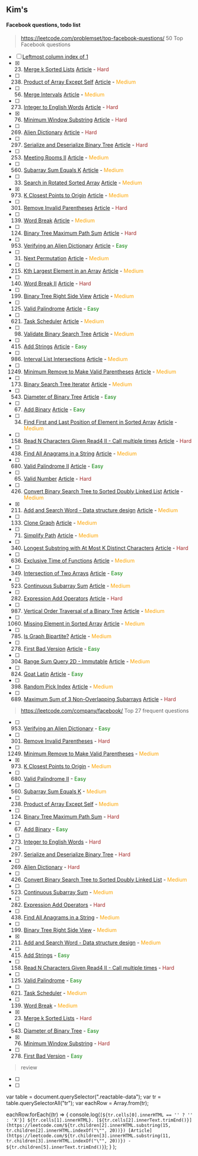 ## Kim's

#### Facebook questions, todo list

> https://leetcode.com/problemset/top-facebook-questions/ 50 Top Facebook questions

- [ ] [Leftmost column index of 1](https://leetcode.com/discuss/interview-question/341247/Facebook-or-Leftmost-column-index-of-1)
- [x] 23. [Merge k Sorted Lists](https://leetcode.com/problems/merge-k-sorted-lists) [Article](https://leetcode.com/articles/merge-k-sorted-list) - <span style="color:brown">Hard</span>
- [ ] 238. [Product of Array Except Self](https://leetcode.com/problems/product-of-array-except-self) [Article](https://leetcode.com/articles/product-of-array-except-self) - <span style="color:orange">Medium</span>
- [ ] 56. [Merge Intervals](https://leetcode.com/problems/merge-intervals) [Article](https://leetcode.com/articles/merge-intervals) - <span style="color:orange">Medium</span>
- [ ] 273. [Integer to English Words](https://leetcode.com/problems/integer-to-english-words) [Article](https://leetcode.com/articles/integer-to-english-words) - <span style="color:brown">Hard</span>
- [x] 76. [Minimum Window Substring](https://leetcode.com/problems/minimum-window-substring) [Article](https://leetcode.com/articles/minimum-window-substring) - <span style="color:brown">Hard</span>
- [ ] 269. [Alien Dictionary](https://leetcode.com/problems/alien-dictionary) [Article](https://leetcode.com/) - <span style="color:brown">Hard</span>
- [ ] 297. [Serialize and Deserialize Binary Tree](https://leetcode.com/problems/serialize-and-deserialize-binary-tree) [Article](https://leetcode.com/articles/serialize-and-deserialize-binary-tree) - <span style="color:brown">Hard</span>
- [ ] 253. [Meeting Rooms II](https://leetcode.com/problems/meeting-rooms-ii) [Article](https://leetcode.com/articles/meeting-rooms-ii) - <span style="color:orange">Medium</span>
- [ ] 560. [Subarray Sum Equals K](https://leetcode.com/problems/subarray-sum-equals-k) [Article](https://leetcode.com/articles/subarray-sum-equals-k) - <span style="color:orange">Medium</span>
- [ ] 33. [Search in Rotated Sorted Array](https://leetcode.com/problems/search-in-rotated-sorted-array) [Article](https://leetcode.com/articles/search-in-rotated-sorted-array) - <span style="color:orange">Medium</span>
- [x] 973. [K Closest Points to Origin](https://leetcode.com/problems/k-closest-points-to-origin) [Article](https://leetcode.com/articles/k-closest-points-to-origin) - <span style="color:orange">Medium</span>
- [ ] 301. [Remove Invalid Parentheses](https://leetcode.com/problems/remove-invalid-parentheses) [Article](https://leetcode.com/articles/remove-invalid-parentheses) - <span style="color:brown">Hard</span>
- [ ] 139. [Word Break](https://leetcode.com/problems/word-break) [Article](https://leetcode.com/articles/word-break) - <span style="color:orange">Medium</span>
- [ ] 124. [Binary Tree Maximum Path Sum](https://leetcode.com/problems/binary-tree-maximum-path-sum) [Article](https://leetcode.com/articles/binary-tree-maximum-path-sum) - <span style="color:brown">Hard</span>
- [ ] 953. [Verifying an Alien Dictionary](https://leetcode.com/problems/verifying-an-alien-dictionary) [Article](https://leetcode.com/articles/verifying-an-alien-dictionary) - <span style="color:green">Easy</span>
- [ ] 31. [Next Permutation](https://leetcode.com/problems/next-permutation) [Article](https://leetcode.com/articles/next-permutation) - <span style="color:orange">Medium</span>
- [ ] 215. [Kth Largest Element in an Array](https://leetcode.com/problems/kth-largest-element-in-an-array) [Article](https://leetcode.com/articles/kth-largest-element-in-an-array) - <span style="color:orange">Medium</span>
- [ ] 140. [Word Break II](https://leetcode.com/problems/word-break-ii) [Article](https://leetcode.com/articles/word-break-ii) - <span style="color:brown">Hard</span>
- [ ] 199. [Binary Tree Right Side View](https://leetcode.com/problems/binary-tree-right-side-view) [Article](https://leetcode.com/articles/binary-tree-right-side-view) - <span style="color:orange">Medium</span>
- [ ] 125. [Valid Palindrome](https://leetcode.com/problems/valid-palindrome) [Article](https://leetcode.com/) - <span style="color:green">Easy</span>
- [ ] 621. [Task Scheduler](https://leetcode.com/problems/task-scheduler) [Article](https://leetcode.com/articles/task-scheduler) - <span style="color:orange">Medium</span>
- [ ] 98. [Validate Binary Search Tree](https://leetcode.com/problems/validate-binary-search-tree) [Article](https://leetcode.com/articles/validate-binary-search-tree) - <span style="color:orange">Medium</span>
- [ ] 415. [Add Strings](https://leetcode.com/problems/add-strings) [Article](https://leetcode.com/) - <span style="color:green">Easy</span>
- [ ] 986. [Interval List Intersections](https://leetcode.com/problems/interval-list-intersections) [Article](https://leetcode.com/articles/interval-list-intersections) - <span style="color:orange">Medium</span>
- [ ] 1249. [Minimum Remove to Make Valid Parentheses](https://leetcode.com/problems/minimum-remove-to-make-valid-parentheses) [Article](https://leetcode.com/articles/minimum-remove-to-make-valid-parentheses) - <span style="color:orange">Medium</span>
- [ ] 173. [Binary Search Tree Iterator](https://leetcode.com/problems/binary-search-tree-iterator) [Article](https://leetcode.com/articles/binary-search-tree-iterator) - <span style="color:orange">Medium</span>
- [ ] 543. [Diameter of Binary Tree](https://leetcode.com/problems/diameter-of-binary-tree) [Article](https://leetcode.com/articles/diameter-of-binary-tree) - <span style="color:green">Easy</span>
- [ ] 67. [Add Binary](https://leetcode.com/problems/add-binary) [Article](https://leetcode.com/articles/add-binary) - <span style="color:green">Easy</span>
- [ ] 34. [Find First and Last Position of Element in Sorted Array](https://leetcode.com/problems/find-first-and-last-position-of-element-in-sorted-array) [Article](https://leetcode.com/articles/find-first-and-last-position-element-sorted-array) - <span style="color:orange">Medium</span>
- [ ] 158. [Read N Characters Given Read4 II - Call multiple times](https://leetcode.com/problems/read-n-characters-given-read4-ii-call-multiple-times) [Article](https://leetcode.com/) - <span style="color:brown">Hard</span>
- [ ] 438. [Find All Anagrams in a String](https://leetcode.com/problems/find-all-anagrams-in-a-string) [Article](https://leetcode.com/articles/find-all-anagrams-in-a-string) - <span style="color:orange">Medium</span>
- [ ] 680. [Valid Palindrome II](https://leetcode.com/problems/valid-palindrome-ii) [Article](https://leetcode.com/articles/valid-palindrome-ii) - <span style="color:green">Easy</span>
- [ ] 65. [Valid Number](https://leetcode.com/problems/valid-number) [Article](https://leetcode.com/) - <span style="color:brown">Hard</span>
- [ ] 426. [Convert Binary Search Tree to Sorted Doubly Linked List](https://leetcode.com/problems/convert-binary-search-tree-to-sorted-doubly-linked-list) [Article](https://leetcode.com/articles/convert-binary-search-tree-to-sorted-doubly-linked) - <span style="color:orange">Medium</span>
- [x] 211. [Add and Search Word - Data structure design](https://leetcode.com/problems/add-and-search-word-data-structure-design) [Article](https://leetcode.com/) - <span style="color:orange">Medium</span>
- [ ] 133. [Clone Graph](https://leetcode.com/problems/clone-graph) [Article](https://leetcode.com/articles/clone-graph) - <span style="color:orange">Medium</span>
- [ ] 71. [Simplify Path](https://leetcode.com/problems/simplify-path) [Article](https://leetcode.com/articles/simplify-path) - <span style="color:orange">Medium</span>
- [ ] 340. [Longest Substring with At Most K Distinct Characters](https://leetcode.com/problems/longest-substring-with-at-most-k-distinct-characters) [Article](https://leetcode.com/articles/longest-substring-with-at-most-k-distinct-characte) - <span style="color:brown">Hard</span>
- [ ] 636. [Exclusive Time of Functions](https://leetcode.com/problems/exclusive-time-of-functions) [Article](https://leetcode.com/articles/exclusive-time-of-functions) - <span style="color:orange">Medium</span>
- [ ] 349. [Intersection of Two Arrays](https://leetcode.com/problems/intersection-of-two-arrays) [Article](https://leetcode.com/articles/intersection-of-two-arrays) - <span style="color:green">Easy</span>
- [ ] 523. [Continuous Subarray Sum](https://leetcode.com/problems/continuous-subarray-sum) [Article](https://leetcode.com/articles/continous-subarray-sum) - <span style="color:orange">Medium</span>
- [ ] 282. [Expression Add Operators](https://leetcode.com/problems/expression-add-operators) [Article](https://leetcode.com/articles/expression-add-operators) - <span style="color:brown">Hard</span>
- [ ] 987. [Vertical Order Traversal of a Binary Tree](https://leetcode.com/problems/vertical-order-traversal-of-a-binary-tree) [Article](https://leetcode.com/articles/vertical-order-traversal-of-a-binary-tree) - <span style="color:orange">Medium</span>
- [ ] 1060. [Missing Element in Sorted Array](https://leetcode.com/problems/missing-element-in-sorted-array) [Article](https://leetcode.com/articles/missing-element-in-sorted-array) - <span style="color:orange">Medium</span>
- [ ] 785. [Is Graph Bipartite?](https://leetcode.com/problems/is-graph-bipartite) [Article](https://leetcode.com/articles/is-graph-bipartite) - <span style="color:orange">Medium</span>
- [ ] 278. [First Bad Version](https://leetcode.com/problems/first-bad-version) [Article](https://leetcode.com/articles/first-bad-version) - <span style="color:green">Easy</span>
- [ ] 304. [Range Sum Query 2D - Immutable](https://leetcode.com/problems/range-sum-query-2d-immutable) [Article](https://leetcode.com/articles/range-sum-query-2d-immutable) - <span style="color:orange">Medium</span>
- [ ] 824. [Goat Latin](https://leetcode.com/problems/goat-latin) [Article](https://leetcode.com/articles/goat-latin) - <span style="color:green">Easy</span>
- [ ] 398. [Random Pick Index](https://leetcode.com/problems/random-pick-index) [Article](https://leetcode.com/) - <span style="color:orange">Medium</span>
- [ ] 689. [Maximum Sum of 3 Non-Overlapping Subarrays](https://leetcode.com/problems/maximum-sum-of-3-non-overlapping-subarrays) [Article](https://leetcode.com/articles/maximum-sum-of-3-non-overlapping-intervals) - <span style="color:brown">Hard</span>

> https://leetcode.com/company/facebook/ Top 27 frequent questions

- [ ] 953. [Verifying an Alien Dictionary](https://leetcode.com//problems/verifying-an-alien-dictionary) - <span style="color:green">Easy</span>
- [ ] 301. [Remove Invalid Parentheses](https://leetcode.com//problems/remove-invalid-parentheses) - <span style="color:brown">Hard</span>
- [ ] 1249. [Minimum Remove to Make Valid Parentheses](https://leetcode.com//problems/minimum-remove-to-make-valid-parentheses) - <span style="color:orange">Medium</span>
- [x] 973. [K Closest Points to Origin](https://leetcode.com//problems/k-closest-points-to-origin) - <span style="color:orange">Medium</span>
- [ ] 680. [Valid Palindrome II](https://leetcode.com//problems/valid-palindrome-ii) - <span style="color:green">Easy</span>
- [ ] 560. [Subarray Sum Equals K](https://leetcode.com//problems/subarray-sum-equals-k) - <span style="color:orange">Medium</span>
- [ ] 238. [Product of Array Except Self](https://leetcode.com//problems/product-of-array-except-self) - <span style="color:orange">Medium</span>
- [ ] 124. [Binary Tree Maximum Path Sum](https://leetcode.com//problems/binary-tree-maximum-path-sum) - <span style="color:brown">Hard</span>
- [ ] 67. [Add Binary](https://leetcode.com//problems/add-binary) - <span style="color:green">Easy</span>
- [ ] 273. [Integer to English Words](https://leetcode.com//problems/integer-to-english-words) - <span style="color:brown">Hard</span>
- [ ] 297. [Serialize and Deserialize Binary Tree](https://leetcode.com//problems/serialize-and-deserialize-binary-tree) - <span style="color:brown">Hard</span>
- [ ] 269. [Alien Dictionary](https://leetcode.com//problems/alien-dictionary) - <span style="color:brown">Hard</span>
- [ ] 426. [Convert Binary Search Tree to Sorted Doubly Linked List](https://leetcode.com//problems/convert-binary-search-tree-to-sorted-doubly-linked-list) - <span style="color:orange">Medium</span>
- [ ] 523. [Continuous Subarray Sum](https://leetcode.com//problems/continuous-subarray-sum) - <span style="color:orange">Medium</span>
- [ ] 282. [Expression Add Operators](https://leetcode.com//problems/expression-add-operators) - <span style="color:brown">Hard</span>
- [ ] 438. [Find All Anagrams in a String](https://leetcode.com//problems/find-all-anagrams-in-a-string) - <span style="color:orange">Medium</span>
- [ ] 199. [Binary Tree Right Side View](https://leetcode.com//problems/binary-tree-right-side-view) - <span style="color:orange">Medium</span>
- [x] 211. [Add and Search Word - Data structure design](https://leetcode.com//problems/add-and-search-word-data-structure-design) - <span style="color:orange">Medium</span>
- [ ] 415. [Add Strings](https://leetcode.com//problems/add-strings) - <span style="color:green">Easy</span>
- [ ] 158. [Read N Characters Given Read4 II - Call multiple times](https://leetcode.com//problems/read-n-characters-given-read4-ii-call-multiple-times) - <span style="color:brown">Hard</span>
- [ ] 125. [Valid Palindrome](https://leetcode.com//problems/valid-palindrome) - <span style="color:green">Easy</span>
- [ ] 621. [Task Scheduler](https://leetcode.com//problems/task-scheduler) - <span style="color:orange">Medium</span>
- [ ] 139. [Word Break](https://leetcode.com//problems/word-break) - <span style="color:orange">Medium</span>
- [x] 23. [Merge k Sorted Lists](https://leetcode.com//problems/merge-k-sorted-lists) - <span style="color:brown">Hard</span>
- [ ] 543. [Diameter of Binary Tree](https://leetcode.com//problems/diameter-of-binary-tree) - <span style="color:green">Easy</span>
- [x] 76. [Minimum Window Substring](https://leetcode.com//problems/minimum-window-substring) - <span style="color:brown">Hard</span>
- [ ] 278. [First Bad Version](https://leetcode.com//problems/first-bad-version) - <span style="color:green">Easy</span>

> review

- [ ]
- [ ]

var table = document.querySelector(".reactable-data");
var tr = table.querySelectorAll("tr");
var eachRow = Array.from(tr);

eachRow.forEach((tr) => {
console.log(`[${tr.cells[0].innerHTML == '' ? '' : 'X'}] ${tr.cells[1].innerHTML}. [${tr.cells[2].innerText.trimEnd()}](https://leetcode.com/${tr.children[2].innerHTML.substring(15, tr.children[2].innerHTML.indexOf("\"", 20))}) [Article](https://leetcode.com/${tr.children[3].innerHTML.substring(11, tr.children[3].innerHTML.indexOf("\"", 20))}) - ${tr.children[5].innerText.trimEnd()}`);
}
);
